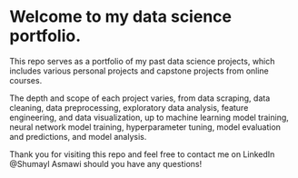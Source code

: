 # Welcome to my data science portfolio.

This repo serves as a portfolio of my past data science projects, which includes various personal projects and capstone projects from online courses.

The depth and scope of each project varies, from data scraping, data cleaning, data preprocessing, exploratory data analysis, feature engineering, and data visualization, up to machine learning model training, neural network model training, hyperparameter tuning, model evaluation and predictions, and model analysis.

Thank you for visiting this repo and feel free to contact me on LinkedIn @Shumayl Asmawi should you have any questions!
